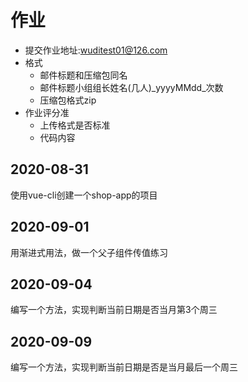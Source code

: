 # 作业

- 提交作业地址:wuditest01@126.com
- 格式
    - 邮件标题和压缩包同名
    - 邮件标题小组组长姓名(几人)_yyyyMMdd_次数
    - 压缩包格式zip
- 作业评分准
    - 上传格式是否标准
    - 代码内容

## 2020-08-31

使用vue-cli创建一个shop-app的项目 

## 2020-09-01

用渐进式用法，做一个父子组件传值练习

## 2020-09-04

编写一个方法，实现判断当前日期是否当月第3个周三

## 2020-09-09

编写一个方法，实现判断当前日期是否是当月最后一个周三